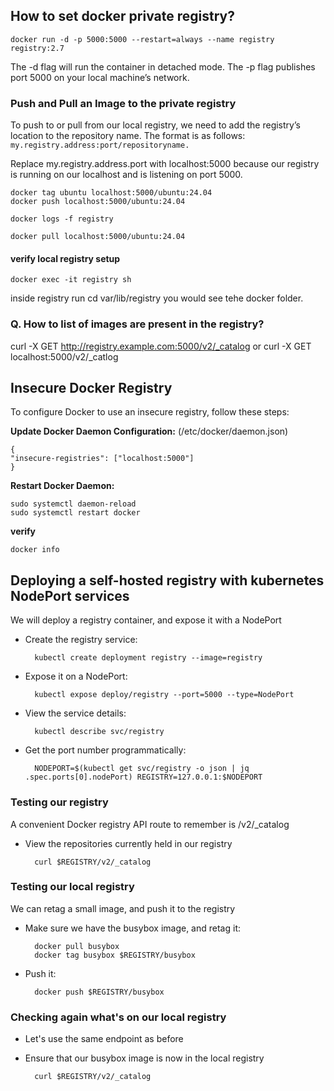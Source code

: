 ## How to set docker private registry?

    docker run -d -p 5000:5000 --restart=always --name registry registry:2.7

The -d flag will run the container in detached mode. The -p flag publishes port 5000 on your local machine’s network.

### Push and Pull an Image to the private registry

To push to or pull from our local registry, we need to add the registry’s location to the repository name. The format is as follows: `my.registry.address:port/repositoryname.`

Replace my.registry.address.port with localhost:5000 because our registry is running on our localhost and is listening on port 5000. 

    docker tag ubuntu localhost:5000/ubuntu:24.04
    docker push localhost:5000/ubuntu:24.04

    docker logs -f registry
    
    docker pull localhost:5000/ubuntu:24.04

#### verify local registry setup
    docker exec -it registry sh

inside registry run cd var/lib/registry you would see tehe docker folder.

### Q. How to list of images are present in the registry?

  curl -X GET http://registry.example.com:5000/v2/_catalog or curl -X GET localhost:5000/v2/_catlog

## Insecure Docker Registry

To configure Docker to use an insecure registry, follow these steps:

**Update Docker Daemon Configuration:** (/etc/docker/daemon.json)

    {
    "insecure-registries": ["localhost:5000"]
    }

**Restart Docker Daemon:**

    sudo systemctl daemon-reload
    sudo systemctl restart docker

**verify**

    docker info

## Deploying a self-hosted registry with kubernetes NodePort services

We will deploy a registry container, and expose it with a NodePort

- Create the registry service:

        kubectl create deployment registry --image=registry

- Expose it on a NodePort:

        kubectl expose deploy/registry --port=5000 --type=NodePort

- View the service details:

        kubectl describe svc/registry

- Get the port number programmatically:

        NODEPORT=$(kubectl get svc/registry -o json | jq .spec.ports[0].nodePort) REGISTRY=127.0.0.1:$NODEPORT

### Testing our registry

A convenient Docker registry API route to remember is /v2/_catalog

- View the repositories currently held in our registry

        curl $REGISTRY/v2/_catalog

### Testing our local registry

We can retag a small image, and push it to the registry

- Make sure we have the busybox image, and retag it:

        docker pull busybox
        docker tag busybox $REGISTRY/busybox

- Push it:

        docker push $REGISTRY/busybox

### Checking again what's on our local registry

- Let's use the same endpoint as before
- Ensure that our busybox image is now in the local registry

        curl $REGISTRY/v2/_catalog






